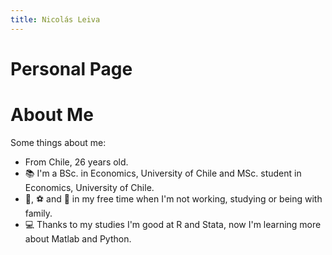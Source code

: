 ```yaml
---
title: Nicolás Leiva
---
```


# Personal Page

# About Me

Some things about me:

- From Chile, 26 years old.
- 📚 I'm a BSc. in Economics, University of Chile and MSc. student in Economics, University of Chile.
- 🎾, ⚽ and 🚴 in my free time when I'm not working, studying or being with family.
- 💻 Thanks to my studies I'm good at R and Stata, now I'm learning more about Matlab and Python.
